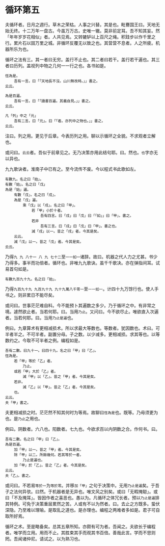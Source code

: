 # 循环第五

夫循环者。日月之週行。草木之荣枯。人事之兴替。其是也。毗鶱国王曰。天地无始无终。十二万年一盘古。今虽万万古。史唯一辙。莫非前定耳。吾不知其妄。然「年年岁岁花相似」者。人共见焉。又转辘轳以上百尺之绳。积跬步以作千里之行。累片石以固万里之城。非循环反覆无以致之也。其营营不息者。人之所疲。机器所乐为也。

循环之法有三。其一者曰无穷。盖行不止也。其二者曰若干。盖行若干遍也。其三者曰历列。盖视列中物之几何一一行之也。各书如是。

```
恆為是。
	吾有一言。曰「「天地長不沒。山川無改時。」」書之。
云云。
```

```
為是百遍。
	吾有一言。曰「「讀書百遍。其義自見。」」書之。
云云。
```

```
凡「列」中之「元」
	吾有二言。曰「元」。曰「「者。亦列中之物也。」」書之。
云云。
```

注曰。列之用。更见于后章。今表历列之用。聊以示循环之全貌。不求观者立解也。

或问曰。`云云`者。吾似于前章见之。无乃决策亦用此结句耶。曰。然也。`也`字亦无以异也。

九九歌诀者。淮南子中已有之。至今流传不废。今以程式书此歌如左。

```
有數九。名之曰「始」。
有數「始」。名之曰「戊」
為是「始」遍。
	有數「戊」。名之曰「戌」。
	為是「戊」遍。
		乘「戊」以「戌」。名之曰「甲」。
			若「甲」小於十者。
				吾有四言。曰「戌」曰「戊」曰「「如」」曰「甲」。書之。
			若非
				吾有三言。曰「戌」曰「戊」曰「甲」。書之也。
			減「戌」以一。昔之「戌」者。今其是矣。
	云云。
	減「戊」以一。昔之「戊」者。今其是矣。
云云。
```

乃得`九 九 八十一 八 九 七十二`至`一一如一`诸辞。故曰。机器之代人力之尤甚。书少乃得多。事半而功倍者。循环也。非唯九九歌诀。虽千千歌决。亦在弹指间耳。试易首句如是。

```
有數九百九十九。名之曰「始」。
```

乃得`九百九十九 九百九十九 九十九萬八千零一`至`一一如一`。计四十九万馀行也。使人手书之。则非累日不能尽矣。

或问曰。世事茫茫难自料。今不能预卜其遍数之多少。乃于循环之中。有非常之境。遽然欲止者。当若何耶。曰。当用`乃止`。又问曰。今不欲尽止。唯欲直入次遍者。当若何耶。曰。当用`乃止是遍`也。

例曰。九章算术有更相减损术。所以求最大等数也。等数者。犹因数也。术曰。可半者半之。不可半者。副置分母。子之数。以少减多。更相减损。求其等也。以等数约之。今取不可半者之例。编程如是。

```
吾有二數。曰九十一。曰四十九。名之曰「甲」曰「乙」。
恆為是。
	若「甲」等於「乙」者。
		乃止。
	或若「甲」大於「乙」者。
		減「甲」以「乙」。昔之「甲」者。今其是矣。
	若非。
		減「乙」以「甲」。昔之「乙」者。今其是矣。
	也。
云云。
夫「甲」書之。
```

夫更相减损之时。茫茫然不知其何时为等焉。故聊曰`恆為是`也。既等。乃毋须更为也。是`乃止`之用也。

例曰。阴数者。六八也。阳数者。七九也。今欲求百以内阴数之合。作何书。曰。

```
吾有二數。名之曰「甲」曰「乙」。
為是百遍。
	加「甲」以一。昔之「甲」者。今其是矣。
	除「甲」以二。所餘幾何。若其等於一者。
		乃止是遍也。
	加「甲」於「乙」。昔之「乙」者。今其是矣。
云云。
夫「乙」。書之。
```

或问曰。不若易`等於一`为`等於零`。并移`加「甲」`之句于决策中。无用`乃止是遍`矣。于吾子之法何异欤。曰然。于机器者是无异也。唯文风之别矣。或曰「无暇掩聪」。或曰「不及掩耳」。皆因作者之喜恶也。愚以为。凡循环之体冗长者。预以`乃止是遍`排其特例。可免于决策重层累然之苦。人或有不以为然者。曰。去止之方既多。蛰伏深隐。乃至难以理喻。是取乱之道也。是亦理也。编程之两难者多如是。君子可自取所好焉。

循环之术。至是略备矣。总其五章所知。亦颇有可为者。吾闻之。夫欲长于编程者。唯学而立用。用而不止。其胜束其手而观其书百倍。善哉此言。学而不思则罔。吾闻诸仲尼。请试之。以为熟习也。
